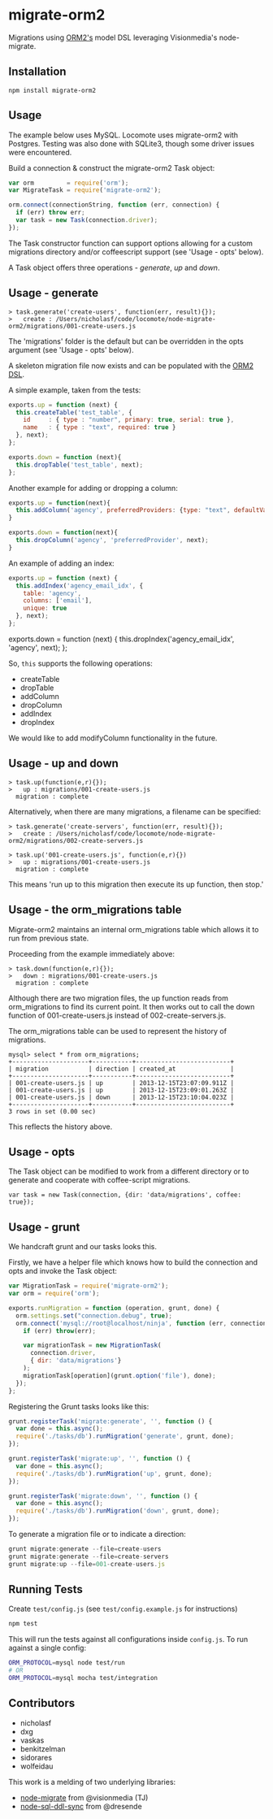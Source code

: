# migrate-orm2

Migrations using [ORM2's](https://github.com/dresende/node-orm2) model DSL leveraging Visionmedia's node-migrate.

## Installation

```
npm install migrate-orm2
```

## Usage

The example below uses MySQL. Locomote uses migrate-orm2 with Postgres. Testing was also done with SQLite3, though some driver issues were encountered.

Build a connection & construct the migrate-orm2 Task object:

```js
var orm         = require('orm');
var MigrateTask = require('migrate-orm2');

orm.connect(connectionString, function (err, connection) {
  if (err) throw err;
  var task = new Task(connection.driver);
});
```

The Task constructor function can support options allowing for a custom migrations directory and/or coffeescript support (see 'Usage - opts' below).

A Task object offers three operations - *generate*, *up* and *down*.

## Usage - generate

```
> task.generate('create-users', function(err, result){});
>   create : /Users/nicholasf/code/locomote/node-migrate-orm2/migrations/001-create-users.js

```

The 'migrations' folder is the default but can be overridden in the opts argument (see 'Usage - opts' below).

A skeleton migration file now exists and can be populated with the [ORM2 DSL](https://github.com/dresende/node-sql-ddl-sync#example).

A simple example, taken from the tests:

```js
exports.up = function (next) {
  this.createTable('test_table', {
    id     : { type : "number", primary: true, serial: true },
    name   : { type : "text", required: true }
  }, next);
};

exports.down = function (next){
  this.dropTable('test_table', next);
};

```

Another example for adding or dropping a column:

```js
exports.up = function(next){
  this.addColumn('agency', preferredProviders: {type: "text", defaultValue: '1G', required: true}, next);
}

exports.down = function(next){
  this.dropColumn('agency', 'preferredProvider', next);
}
```

An example of adding an index:

```js
exports.up = function (next) {
  this.addIndex('agency_email_idx', {
    table: 'agency',
    columns: ['email'],
    unique: true
  }, next);
};
```

exports.down = function (next) {
  this.dropIndex('agency_email_idx', 'agency', next);
};


So, ```this``` supports the following operations:

* createTable
* dropTable
* addColumn
* dropColumn
* addIndex
* dropIndex

We would like to add modifyColumn functionality in the future.

## Usage - up and down

```
> task.up(function(e,r){});
>   up : migrations/001-create-users.js
  migration : complete
```

Alternatively, when there are many migrations, a filename can be specified:

```
> task.generate('create-servers', function(err, result){});
>   create : /Users/nicholasf/code/locomote/node-migrate-orm2/migrations/002-create-servers.js

> task.up('001-create-users.js', function(e,r){})
>   up : migrations/001-create-users.js
  migration : complete
```

This means 'run up to this migration then execute its up function, then stop.'

## Usage - the orm_migrations table

Migrate-orm2 maintains an internal orm_migrations table which allows it to run from previous state.

Proceeding from the example immediately above:

```
> task.down(function(e,r){});
>   down : migrations/001-create-users.js
  migration : complete
```

Although there are two migration files, the up function reads from orm_migrations to find its current point. It then works out to call the down function of 001-create-users.js instead of 002-create-servers.js.

The orm_migrations table can be used to represent the history of migrations.

```
mysql> select * from orm_migrations;
+---------------------+-----------+--------------------------+
| migration           | direction | created_at               |
+---------------------+-----------+--------------------------+
| 001-create-users.js | up        | 2013-12-15T23:07:09.911Z |
| 001-create-users.js | up        | 2013-12-15T23:09:01.263Z |
| 001-create-users.js | down      | 2013-12-15T23:10:04.023Z |
+---------------------+-----------+--------------------------+
3 rows in set (0.00 sec)

```

This reflects the history above.

## Usage - opts

The Task object can be modified to work from a different directory or to generate and cooperate with coffee-script migrations.

```
var task = new Task(connection, {dir: 'data/migrations', coffee: true});
```

## Usage - grunt

We handcraft grunt and our tasks looks this.

Firstly, we have a helper file which knows how to build the connection and opts and invoke the Task object:

```js
var MigrationTask = require('migrate-orm2');
var orm = require('orm');

exports.runMigration = function (operation, grunt, done) {
  orm.settings.set("connection.debug", true);
  orm.connect('mysql://root@localhost/ninja', function (err, connection) {
    if (err) throw(err);

    var migrationTask = new MigrationTask(
      connection.driver,
      { dir: 'data/migrations'}
    );
    migrationTask[operation](grunt.option('file'), done);
  });
};
```

Registering the Grunt tasks looks like this:

```js
grunt.registerTask('migrate:generate', '', function () {
  var done = this.async();
  require('./tasks/db').runMigration('generate', grunt, done);
});

grunt.registerTask('migrate:up', '', function () {
  var done = this.async();
  require('./tasks/db').runMigration('up', grunt, done);
});

grunt.registerTask('migrate:down', '', function () {
  var done = this.async();
  require('./tasks/db').runMigration('down', grunt, done);
});
```

To generate a migration file or to indicate a direction:

```js
grunt migrate:generate --file=create-users
grunt migrate:generate --file=create-servers
grunt migrate:up --file=001-create-users.js
```

## Running Tests

Create `test/config.js` (see `test/config.example.js` for instructions)

```bash
npm test
```
This will run the tests against all configurations inside `config.js`.
To run against a single config:
```bash
ORM_PROTOCOL=mysql node test/run
# OR
ORM_PROTOCOL=mysql mocha test/integration
```


## Contributors

* nicholasf
* dxg
* vaskas
* benkitzelman
* sidorares
* wolfeidau

This work is a melding of two underlying libraries:

* [node-migrate](https://github.com/visionmedia/node-migrate) from @visionmedia (TJ)
* [node-sql-ddl-sync](https://github.com/dresende/node-sql-ddl-sync) from @dresende

